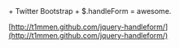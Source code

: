 <form> + Twitter Bootstrap + $.handleForm = awesome.

[http://t1mmen.github.com/jquery-handleform/](http://t1mmen.github.com/jquery-handleform/)
